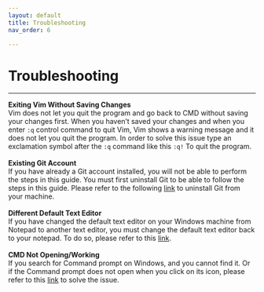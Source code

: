 ```yaml
---
layout: default
title: Troubleshooting
nav_order: 6

---
```


# Troubleshooting

---

**Exiting Vim Without Saving Changes**
<br/>
Vim does not let you quit the program and go back to CMD without saving your changes first. When you haven’t saved your changes and when you enter `:q` control command to quit Vim, Vim shows a warning message and it does not let you quit the program. In order to solve this issue type an exclamation symbol after the `:q` command like this `:q!` To quit the program. 
<br/>
<br/>
**Existing Git Account**
<br/>
If you have already a Git account installed, you will not be able to perform the steps in this guide. You must first uninstall Git to be able to follow the steps in this guide. Please refer to the following [link](https://www.revouninstaller.com/preview-log/?pid=9665&pname=Git) to uninstall Git from your machine.
<br/>
<br/>
**Different Default Text Editor**
<br/>
If you have changed the default text editor on your Windows machine from Notepad to another text editor, you must change the default text editor back to your notepad. To do so, please refer to this [link](https://support.microsoft.com/en-us/windows/change-default-programs-in-windows-e5d82cad-17d1-c53b-3505-f10a32e1894d).
<br/>
<br/>
**CMD Not Opening/Working**
<br/>
If you search for Command prompt on Windows, and you cannot find it. Or if the Command prompt does not open when you click on its icon, please refer to this [link](https://www.minitool.com/data-recovery/fix-command-prompt-not-working.html) to solve the issue.

